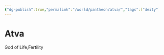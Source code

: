 ```yaml
---
{"dg-publish":true,"permalink":"/world/pantheon/atva/","tags":["deity"]}
---
```


# Atva
God of Life,Fertility